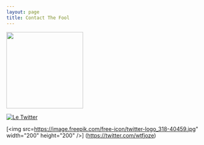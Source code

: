 ```yaml
---
layout: page
title: Contact The Fool
---
```



[<img src="https://facebookbrand.com/wp-content/themes/fb-branding/prj-fb-branding/assets/images/fb-art.png" width="200" height="200" />](https://www.facebook.com/profile.php?id=100001231718401)

[![Le Twitter](https://image.freepik.com/free-icon/twitter-logo_318-40459.jpg )](https://twitter.com/wtfjoze)

[<img src=https://image.freepik.com/free-icon/twitter-logo_318-40459.jpg" width="200" height="200" />]
(https://twitter.com/wtfjoze)
